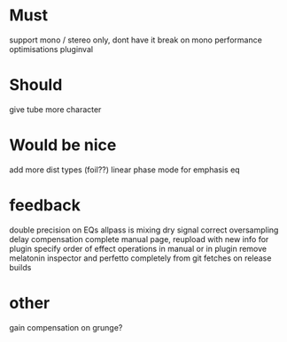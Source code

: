 # Must

support mono / stereo only, dont have it break on mono
performance optimisations
pluginval

# Should

give tube more character

# Would be nice

add more dist types (foil??)
linear phase mode for emphasis eq


# feedback 

double precision on EQs 
allpass is mixing dry signal
correct oversampling delay compensation
complete manual page, reupload with new info for plugin
specify order of effect operations in manual or in plugin
remove melatonin inspector and perfetto completely from git fetches on release builds

# other
gain compensation on grunge?